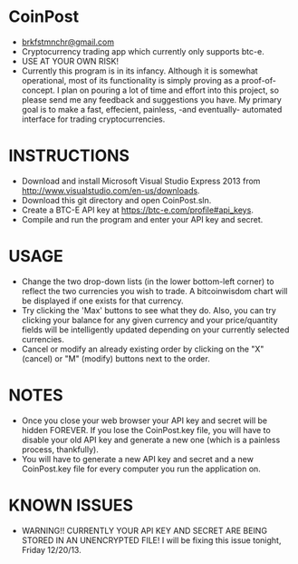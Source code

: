 CoinPost
========
* brkfstmnchr@gmail.com
* Cryptocurrency trading app which currently only supports btc-e.
* USE AT YOUR OWN RISK!
* Currently this program is in its infancy. Although it is somewhat operational, most of its functionality is simply proving as a proof-of-concept. I plan on pouring a lot of time and effort into this project, so please send me any feedback and suggestions you have. My primary goal is to make a fast, effecient, painless, -and eventually- automated interface for trading cryptocurrencies.

INSTRUCTIONS
==========================================================================
* Download and install Microsoft Visual Studio Express 2013 from http://www.visualstudio.com/en-us/downloads.
* Download this git directory and open CoinPost.sln.
* Create a BTC-E API key at https://btc-e.com/profile#api_keys.
* Compile and run the program and enter your API key and secret.

USAGE
==========================================================================
* Change the two drop-down lists (in the lower bottom-left corner) to reflect the two currencies you wish to trade. A bitcoinwisdom chart will be displayed if one exists for that currency.
* Try clicking the 'Max' buttons to see what they do. Also, you can try clicking your balance for any given currency and your price/quantity fields will be intelligently updated depending on your currently selected currencies.
* Cancel or modify an already existing order by clicking on the "X" (cancel) or "M" (modify) buttons next to the order.


NOTES
==========================================================================
* Once you close your web browser your API key and secret will be hidden FOREVER. If you lose the CoinPost.key file, you will have to disable your old API key and generate a new one (which is a painless process, thankfully).
* You will have to generate a new API key and secret and a new CoinPost.key file for every computer you run the application on.

KNOWN ISSUES
==========================================================================
* WARNING!! CURRENTLY YOUR API KEY AND SECRET ARE BEING STORED IN AN UNENCRYPTED FILE! I will be fixing this issue tonight, Friday 12/20/13.